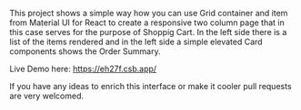 This project shows a simple way how you can use Grid container and item from Material UI for React to create a responsive two column page that in this case serves for the purpose of Shoppig Cart. In the left side there is a list of the items rendered and in the left side a simple elevated Card components shows the Order Summary. 

Live Demo here: https://eh27f.csb.app/

If you have any ideas to enrich this interface or make it cooler pull requests are very welcomed. 
